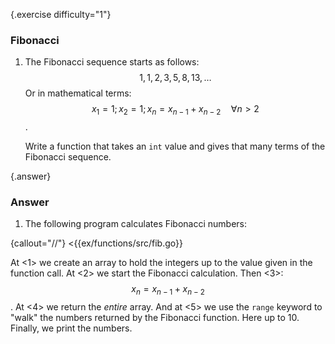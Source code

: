 {.exercise difficulty="1"}
### Fibonacci

1.  The Fibonacci sequence starts as follows: $$1, 1, 2, 3, 5, 8, 13, \ldots$$
    Or in mathematical terms: $$ x_1 = 1; x_2 = 1; x_n = x_{n-1} + x_{n-2}\quad\forall n > 2 $$.

    Write a function that takes an `int` value and gives 
    that many terms of the Fibonacci sequence.


{.answer}
### Answer
1. The following program calculates Fibonacci numbers:

 {callout="//"}
<{{ex/functions/src/fib.go}}

At <1> we create an array to hold the integers up to the value given in
the function call.  At <2> we start the Fibonacci calculation. Then <3>:
$$x_n = x_{n-1} + x_{n-2}$$.  At <4> we return the *entire* array.
And at <5> we use the `range` keyword to  "walk" the numbers returned by the
Fibonacci function. Here up to 10. Finally, we print the numbers.
